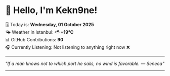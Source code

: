 # 👋 Hello, I'm Kekn9ne!

🗓️ Today is: **Wednesday, 01 October 2025**  
🌤️ Weather in Istanbul: **⛅️  +19°C**  
📊 GitHub Contributions: **90**  
🎧 Currently Listening: Not listening to anything right now ❌

---

_"If a man knows not to which port he sails, no wind is favorable.   — *Seneca*"_

---
